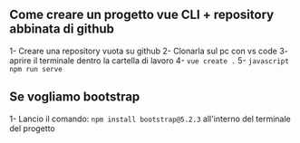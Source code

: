 ## Come creare un progetto vue CLI + repository abbinata di github
  1- Creare una repository vuota su github
  2- Clonarla sul pc con vs code
  3- aprire il terminale dentro la cartella di lavoro
  4- ``` vue create . ```
  5- ``` javascript
      npm run serve
    ```

## Se vogliamo bootstrap
  1- Lancio il comando: ``` npm install bootstrap@5.2.3 ``` all'interno del terminale del progetto
